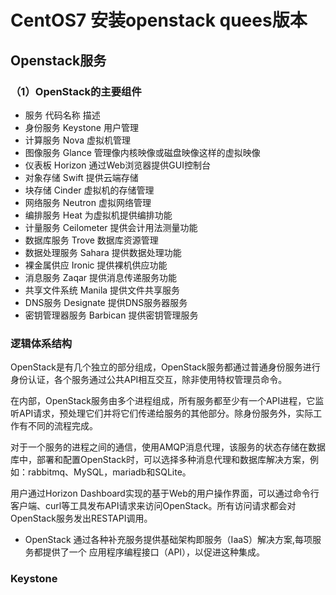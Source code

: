# CentOS7 安装openstack quees版本

## Openstack服务

### （1）OpenStack的主要组件

- 服务	代码名称	描述
- 身份服务	Keystone	用户管理
- 计算服务	Nova	虚拟机管理
- 图像服务	Glance	管理像内核映像或磁盘映像这样的虚拟映像
- 仪表板	Horizon		通过Web浏览器提供GUI控制台
- 对象存储	Swift	提供云端存储
- 块存储	Cinder	虚拟机的存储管理
- 网络服务	Neutron	虚拟网络管理
- 编排服务	Heat	为虚拟机提供编排功能
- 计量服务	Ceilometer	提供会计用法测量功能
- 数据库服务	Trove	数据库资源管理
- 数据处理服务	Sahara	提供数据处理功能
- 裸金属供应	Ironic	提供裸机供应功能
- 消息服务	Zaqar	提供消息传递服务功能
- 共享文件系统	Manila	提供文件共享服务
- DNS服务 Designate	提供DNS服务器服务
- 密钥管理器服务 Barbican	提供密钥管理服务

### 逻辑体系结构

OpenStack是有几个独立的部分组成，OpenStack服务都通过普通身份服务进行身份认证，各个服务通过公共API相互交互，除非使用特权管理员命令。

在内部，OpenStack服务由多个进程组成，所有服务都至少有一个API进程，它监听API请求，预处理它们并将它们传递给服务的其他部分。除身份服务外，实际工作有不同的流程完成。

对于一个服务的进程之间的通信，使用AMQP消息代理，该服务的状态存储在数据库中，部署和配置OpenStack时，可以选择多种消息代理和数据库解决方案，例如：rabbitmq、MySQL，mariadb和SQLite。

用户通过Horizon Dashboard实现的基于Web的用户操作界面，可以通过命令行客户端、curl等工具发布API请求来访问OpenStack。所有访问请求都会对OpenStack服务发出RESTAPI调用。

- OpenStack 通过各种补充服务提供基础架构即服务（IaaS）解决方案,每项服务都提供了一个 应用程序编程接口（API），以促进这种集成。

### Keystone